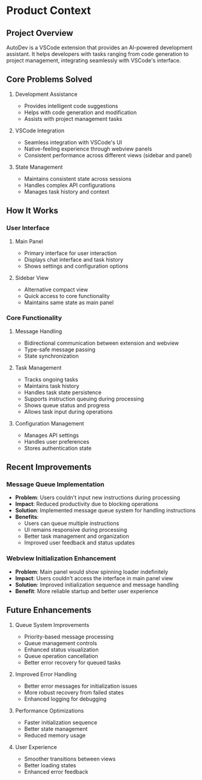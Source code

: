 # Product Context

## Project Overview
AutoDev is a VSCode extension that provides an AI-powered development assistant. It helps developers with tasks ranging from code generation to project management, integrating seamlessly with VSCode's interface.

## Core Problems Solved
1. Development Assistance
   - Provides intelligent code suggestions
   - Helps with code generation and modification
   - Assists with project management tasks

2. VSCode Integration
   - Seamless integration with VSCode's UI
   - Native-feeling experience through webview panels
   - Consistent performance across different views (sidebar and panel)

3. State Management
   - Maintains consistent state across sessions
   - Handles complex API configurations
   - Manages task history and context

## How It Works

### User Interface
1. Main Panel
   - Primary interface for user interaction
   - Displays chat interface and task history
   - Shows settings and configuration options

2. Sidebar View
   - Alternative compact view
   - Quick access to core functionality
   - Maintains same state as main panel

### Core Functionality
1. Message Handling
   - Bidirectional communication between extension and webview
   - Type-safe message passing
   - State synchronization

2. Task Management
   - Tracks ongoing tasks
   - Maintains task history
   - Handles task state persistence
   - Supports instruction queuing during processing
   - Shows queue status and progress
   - Allows task input during operations

3. Configuration Management
   - Manages API settings
   - Handles user preferences
   - Stores authentication state

## Recent Improvements

### Message Queue Implementation
- **Problem**: Users couldn't input new instructions during processing
- **Impact**: Reduced productivity due to blocking operations
- **Solution**: Implemented message queue system for handling instructions
- **Benefits**:
  - Users can queue multiple instructions
  - UI remains responsive during processing
  - Better task management and organization
  - Improved user feedback and status updates

### Webview Initialization Enhancement
- **Problem**: Main panel would show spinning loader indefinitely
- **Impact**: Users couldn't access the interface in main panel view
- **Solution**: Improved initialization sequence and message handling
- **Benefit**: More reliable startup and better user experience

## Future Enhancements
1. Queue System Improvements
   - Priority-based message processing
   - Queue management controls
   - Enhanced status visualization
   - Queue operation cancellation
   - Better error recovery for queued tasks

2. Improved Error Handling
   - Better error messages for initialization issues
   - More robust recovery from failed states
   - Enhanced logging for debugging

2. Performance Optimizations
   - Faster initialization sequence
   - Better state management
   - Reduced memory usage

3. User Experience
   - Smoother transitions between views
   - Better loading states
   - Enhanced error feedback
